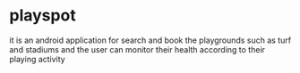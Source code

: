 # playspot
it is an android application for search and book the playgrounds such as turf and stadiums and the user can monitor their health according to their playing activity
